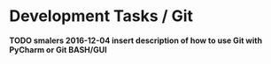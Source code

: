 # Development Tasks / Git

**TODO smalers 2016-12-04 insert description of how to use Git with PyCharm or Git BASH/GUI**
